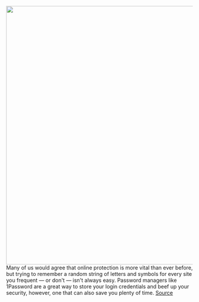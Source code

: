 <img src='https://cdn.vox-cdn.com/thumbor/6thWV4UIo-U3nwcOcXiIudemo-M=/0x0:2000x1250/1200x800/filters:focal(840x465:1160x785)/cdn.vox-cdn.com/uploads/chorus_image/image/69802441/item_details_view.0.png' width='700px' /><br/>
Many of us would agree that online protection is more vital than ever before, but trying to remember a random string of letters and symbols for every site you frequent — or don't — isn't always easy. Password managers like 1Password are a great way to store your login credentials and beef up your security, however, one that can also save you plenty of time.
<a href='https://www.theverge.com/good-deals/2021/9/1/22651065/1password-amazon-echo-show-8-samsung-qled-tv-jabra-elite-85t-apple-deals-sale'> Source <a/>